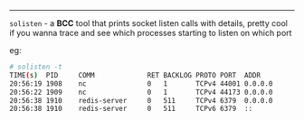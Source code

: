 ---

`solisten` - a **BCC** tool that prints socket listen calls with details,
  pretty cool if you wanna trace and see which processes starting to listen
  on which port

eg:

```sh
# solisten -t
TIME(s)  PID     COMM             RET BACKLOG PROTO PORT  ADDR
20:56:19 1908    nc               0   1       TCPv4 44001 0.0.0.0
20:56:22 1909    nc               0   1       TCPv4 44173 0.0.0.0
20:56:38 1910    redis-server     0   511     TCPv4 6379  0.0.0.0
20:56:38 1910    redis-server     0   511     TCPv6 6379  ::
```

